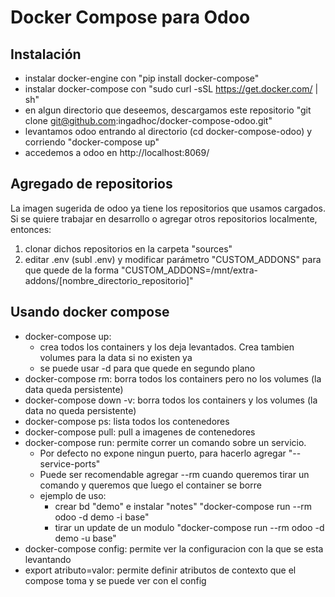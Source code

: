 # Docker Compose para Odoo
## Instalación
* instalar docker-engine con "pip install docker-compose"
* instalar docker-compose con "sudo curl -sSL https://get.docker.com/ | sh"
* en algun directorio que deseemos, descargamos este repositorio "git clone git@github.com:ingadhoc/docker-compose-odoo.git"
* levantamos odoo entrando al directorio (cd docker-compose-odoo) y corriendo "docker-compose up"
* accedemos a odoo en http://localhost:8069/

## Agregado de repositorios
La imagen sugerida de odoo ya tiene los repositorios que usamos cargados. Si se quiere trabajar en desarrollo o agregar otros repositorios localmente, entonces:

1. clonar dichos repositorios en la carpeta "sources"
2. editar .env (subl .env) y modificar parámetro "CUSTOM_ADDONS" para que quede de la forma "CUSTOM_ADDONS=/mnt/extra-addons/[nombre_directorio_repositorio]"

## Usando docker compose
* docker-compose up:
    * crea todos los containers y los deja levantados. Crea tambien volumes para la data si no existen ya
    * se puede usar -d para que quede en segundo plano
* docker-compose rm: borra todos los containers pero no los volumes (la data queda persistente)
* docker-compose down -v: borra todos los containers y los volumes (la data no queda persistente)
* docker-compose ps: lista todos los contenedores
* docker-compose pull: pull a imagenes de contenedores
* docker-compose run: permite correr un comando sobre un servicio.
    * Por defecto no expone ningun puerto, para hacerlo agregar "--service-ports"
    * Puede ser recomendable agregar --rm cuando queremos tirar un comando y queremos que luego el container se borre
    * ejemplo de uso:
        * crear bd "demo" e instalar "notes" "docker-compose run --rm odoo -d demo -i base"
        * tirar un update de un modulo "docker-compose run --rm odoo -d demo -u base"
* docker-compose config: permite ver la configuracion con la que se esta levantando
* export atributo=valor: permite definir atributos de contexto que el compose toma y se puede ver con el config 
